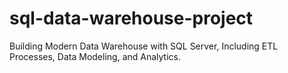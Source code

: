 # sql-data-warehouse-project
Building Modern Data Warehouse with SQL Server, Including ETL Processes, Data Modeling, and Analytics.
